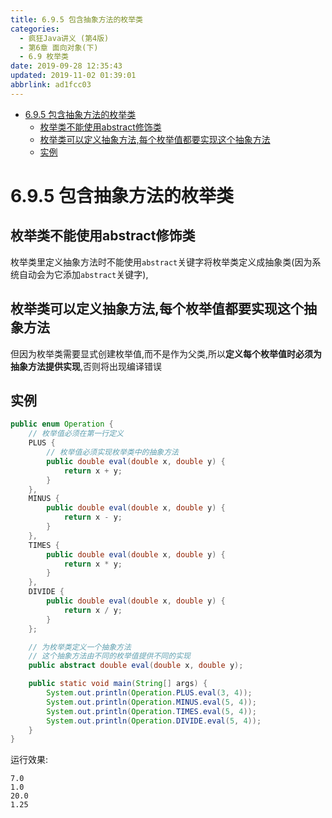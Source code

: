 ```yaml
---
title: 6.9.5 包含抽象方法的枚举类
categories: 
  - 疯狂Java讲义 (第4版)
  - 第6章 面向对象(下)
  - 6.9 枚举类
date: 2019-09-28 12:35:43
updated: 2019-11-02 01:39:01
abbrlink: ad1fcc03
---
```

- [6.9.5 包含抽象方法的枚举类](/ReadingNotes/ad1fcc03/#6-9-5-包含抽象方法的枚举类)
    - [枚举类不能使用abstract修饰类](/ReadingNotes/ad1fcc03/#枚举类不能使用abstract修饰类)
    - [枚举类可以定义抽象方法,每个枚举值都要实现这个抽象方法](/ReadingNotes/ad1fcc03/#枚举类可以定义抽象方法,每个枚举值都要实现这个抽象方法)
    - [实例](/ReadingNotes/ad1fcc03/#实例)

<!--more-->
<script src="https://cdn.bootcss.com/jquery/3.4.0/jquery.slim.min.js"></script>
<script>$(document).ready(function () {$(".post-body > ul:nth-child(1)").hide();});</script>

<!--end-->
<!--SSTStart-->
# 6.9.5 包含抽象方法的枚举类 #
## 枚举类不能使用abstract修饰类 ##
枚举类里定义抽象方法时不能使用`abstract`关键字将枚举类定义成抽象类(因为系统自动会为它添加`abstract`关键字),
## 枚举类可以定义抽象方法,每个枚举值都要实现这个抽象方法 ##
但因为枚举类需要显式创建枚举值,而不是作为父类,所以**定义每个枚举值时必须为抽象方法提供实现**,否则将出现编译错误
<!--SSTStop-->

## 实例 ##
```java
public enum Operation {
	// 枚举值必须在第一行定义
	PLUS {
		// 枚举值必须实现枚举类中的抽象方法
		public double eval(double x, double y) {
			return x + y;
		}
	},
	MINUS {
		public double eval(double x, double y) {
			return x - y;
		}
	},
	TIMES {
		public double eval(double x, double y) {
			return x * y;
		}
	},
	DIVIDE {
		public double eval(double x, double y) {
			return x / y;
		}
	};

	// 为枚举类定义一个抽象方法
	// 这个抽象方法由不同的枚举值提供不同的实现
	public abstract double eval(double x, double y);

	public static void main(String[] args) {
		System.out.println(Operation.PLUS.eval(3, 4));
		System.out.println(Operation.MINUS.eval(5, 4));
		System.out.println(Operation.TIMES.eval(5, 4));
		System.out.println(Operation.DIVIDE.eval(5, 4));
	}
}

```
运行效果:
```
7.0
1.0
20.0
1.25
```

